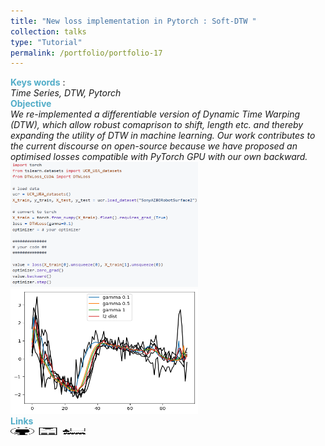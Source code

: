 ```yaml
---
title: "New loss implementation in Pytorch : Soft-DTW "
collection: talks
type: "Tutorial"
permalink: /portfolio/portfolio-17
---
```


<span style="color:rgba(82,173,200,255)"> **Keys words** </span>:\
*Time Series, DTW, Pytorch* \
<span style="color:rgba(82,173,200,255)">**Objective**</span> \
*We re-implemented a differentiable version of Dynamic Time Warping (DTW), which allow robust comaprison to shift, length etc. and  thereby expanding the utility of DTW in machine learning. Our work contributes to the current discourse on open-source because we have proposed an optimised losses compatible with PyTorch GPU with our own backward.* \
<img src='/images/ts/DTW.png' width='300' height='200'><img src='/images/ts/barycentre_1.png' width='300' height='200'> \
<span style="color:rgba(82,173,200,255)"> **Links** </span> \
[<img src="/images/GitHub.png" alt="GitHub" width="37.5" height="12.5" />](https://github.com/b-ptiste/dtw-soft) [<img src="/images/report_icone.png" alt="Report" width="37.5" height="12.5" />](https://drive.google.com/file/d/1DLoEmERS7CLC-pVz2tVf6g5yopMTYnEZ/view?usp=drive_link) [<img src="/images/class_icone.png" alt="Report" width="37.5" height="12.5" />](http://www.laurentoudre.fr/ast.html)
